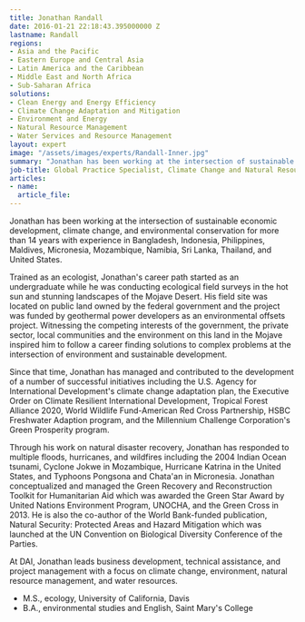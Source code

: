 ```yaml
---
title: Jonathan Randall
date: 2016-01-21 22:18:43.395000000 Z
lastname: Randall
regions:
- Asia and the Pacific
- Eastern Europe and Central Asia
- Latin America and the Caribbean
- Middle East and North Africa
- Sub-Saharan Africa
solutions:
- Clean Energy and Energy Efficiency
- Climate Change Adaptation and Mitigation
- Environment and Energy
- Natural Resource Management
- Water Services and Resource Management
layout: expert
image: "/assets/images/experts/Randall-Inner.jpg"
summary: "Jonathan has been working at the intersection of sustainable economic development, climate change, and environmental conservation for more than 14 years with experience in Bangladesh, Indonesia, Philippines, Maldives, Micronesia, Mozambique, Namibia, Sri Lanka, Thailand, and United States."
job-title: Global Practice Specialist, Climate Change and Natural Resource Management
articles:
- name:
  article_file:
---
```

Jonathan has been working at the intersection of sustainable economic development, climate change, and environmental conservation for more than 14 years with experience in Bangladesh, Indonesia, Philippines, Maldives, Micronesia, Mozambique, Namibia, Sri Lanka, Thailand, and United States.

Trained as an ecologist, Jonathan's career path started as an undergraduate while he was conducting ecological field surveys in the hot sun and stunning landscapes of the Mojave Desert. His field site was located on public land owned by the federal government and the project was funded by geothermal power developers as an environmental offsets project.  Witnessing the competing interests of the government, the private sector, local communities and the environment on this land in the Mojave inspired him to follow a career finding solutions to complex problems at the intersection of environment and sustainable development.

Since that time, Jonathan has managed and contributed to the development of a number of successful initiatives including the U.S. Agency for International Development's climate change adaptation plan, the Executive Order on Climate Resilient International Development, Tropical Forest Alliance 2020, World Wildlife Fund-American Red Cross Partnership, HSBC Freshwater Adaption program, and the Millennium Challenge Corporation's Green Prosperity program.

Through his work on natural disaster recovery, Jonathan has responded to multiple floods, hurricanes, and wildfires including the 2004 Indian Ocean tsunami, Cyclone Jokwe in Mozambique, Hurricane Katrina in the United States, and Typhoons Pongsona and Chata'an in Micronesia. Jonathan conceptualized and managed the Green Recovery and Reconstruction Toolkit for Humanitarian Aid which was awarded the Green Star Award by United Nations Environment Program, UNOCHA, and the Green Cross in 2013. He is also the co-author of the World Bank-funded publication, Natural Security: Protected Areas and Hazard Mitigation which was launched at the UN Convention on Biological Diversity Conference of the Parties.  

At DAI, Jonathan leads business development, technical assistance, and project management with a focus on climate change, environment, natural resource management, and water resources.

* M.S., ecology, University of California, Davis
* B.A., environmental studies and English, Saint Mary's College
